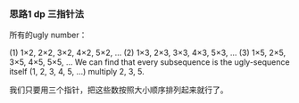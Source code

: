 ### 思路1 dp 三指针法

所有的ugly number：

(1) 1×2, 2×2, 3×2, 4×2, 5×2, …
(2) 1×3, 2×3, 3×3, 4×3, 5×3, …
(3) 1×5, 2×5, 3×5, 4×5, 5×5, …
We can find that every subsequence is the 
ugly-sequence itself (1, 2, 3, 4, 5, …) multiply 2, 3, 5.

我们只要用三个指针，把这些数按照大小顺序排列起来就行了。
